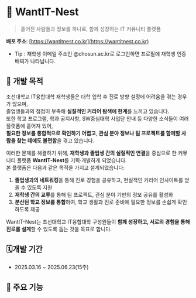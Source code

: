 # 🪺 WantIT-Nest
> 흩어진 사람들과 정보를 하나로, 함께 성장하는 IT 커뮤니티 플랫폼

**배포 주소**: [https://wantitnest.co.kr](https://wantitnest.co.kr) <br>
- Tip : 재학생 이메일 주소인 @chosun.ac.kr로 로그인하면 프로필에 재학생 인증 배찌가 나타납니다.


## 🧭 개발 목적
조선대학교 IT융합대학 재학생들은 대학 입학 후 진로 방향 설정에 어려움을 겪는 경우가 많으며, <br>
졸업생들과의 접점이 부족해 **실질적인 커리어 탐색에 한계**를 느끼고 있습니다. <br>
또한 학교 프로그램, 학과 공지사항, SW중심대학 사업단 안내 등 다양한 소식들이 여러 플랫폼에 흩어져 있어, <br>
**필요한 정보를 통합적으로 확인하기 어렵고**, **관심 분야 정보나 팀 프로젝트를 함께할 사람을 찾는 데에도 불편함**을 겪고 있습니다.

이러한 문제를 해결하기 위해, **재학생과 졸업생 간의 실질적인 연결**을 중심으로 한 커뮤니티 플랫폼 **WantIT-Nest**를 기획·개발하게 되었습니다. <br>
본 플랫폼은 다음과 같은 목적을 가지고 설계되었습니다:

1. **졸업생과의 네트워킹**을 통해 진로 경험을 공유하고, 현실적인 커리어 인사이트를 얻을 수 있도록 지원
2. **재학생 간의 교류**를 통해 팀 프로젝트, 관심 분야 기반의 정보 공유를 활성화
3. **분산된 학교 정보를 통합**하여, 학교 생활과 진로 준비에 필요한 정보를 손쉽게 확인하도록 제공

WantIT-Nest는 조선대학교 IT융합대학 구성원들이 **함께 성장하고, 서로의 경험을 통해 진로를 설계**할 수 있도록 돕는 것을 목표로 합니다.

## 🗓️개발 기간
- 2025.03.16 ~ 2025.06.23(15주)

## 🔭 주요 기능
